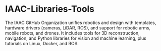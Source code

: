 # IAAC-Libraries-Tools
The IAAC GitHub Organization unifies robotics and design with templates, hardware drivers (cameras, LiDAR, ROS), and support for robotic arms, mobile robots, and drones. It includes tools for 3D reconstruction, navigation, and Python libraries for vision and machine learning, plus tutorials on Linux, Docker, and ROS.
